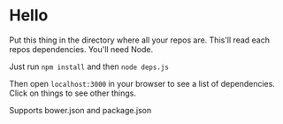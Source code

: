 # Hello

Put this thing in the directory where all your repos are. This'll read each repos dependencies. You'll need Node.

Just run 
` npm install ` and then 
` node deps.js `

Then open `localhost:3000` in your browser to see a list of dependencies. Click on things to see other things.

Supports bower.json and package.json